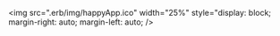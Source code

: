 <img src=".erb/img/happyApp.ico" width="25%" style="display: block; margin-right: auto; margin-left: auto; />

<br>
